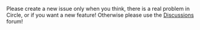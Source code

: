 Please create a new issue only when you think, there is a real problem in Circle, or if you want a new feature! Otherwise please use the [Discussions](https://github.com/rsta2/circle/discussions) forum!
